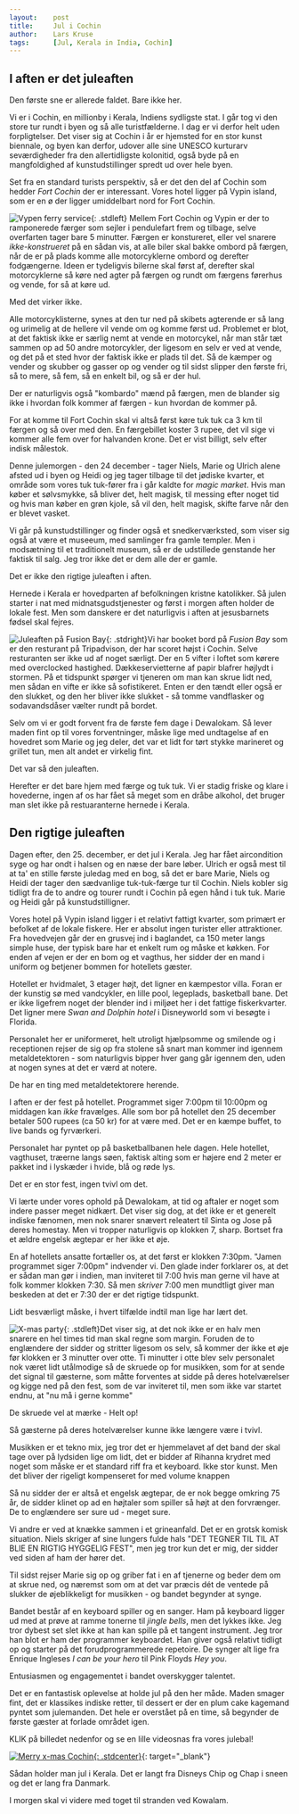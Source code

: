 ```yaml
---
layout:    post
title:     Jul i Cochin
author:    Lars Kruse
tags:      [Jul, Kerala in India, Cochin]
---
```


## I aften er det juleaften

Den første sne er allerede faldet. Bare ikke her. 

Vi er i Cochin, en millionby i Kerala, Indiens sydligste stat. I går tog vi den store tur rundt i byen og så alle turistfælderne. I dag er vi derfor helt uden forpligtelser. Det viser sig at Cochin i år er hjemsted for en stor kunst biennale, og byen kan derfor, udover alle sine UNESCO kurturarv seværdigheder fra den allertidligste kolonitid, også byde på en mangfoldighed af kunstudstillinger spredt ud over hele byen.

Set fra en standard turists perspektiv, så er det den del af Cochin som hedder _Fort Cochin_ der er interessant. Vores hotel ligger på Vypin island, som er en ø der ligger umiddelbart nord for Fort Cochin. 

![Vypen ferry service](/images/blog/DSC_0858.JPG){: .stdleft} Mellem Fort Cochin og Vypin er der to ramponerede færger som sejler i pendulefart frem og tilbage, selve overfarten tager bare 5 minutter. Færgen er konstureret, eller vel snarere _ikke-konstrueret_ på en sådan vis, at alle biler skal bakke ombord på færgen, når de er på plads komme alle motorcyklerne ombord og derefter fodgængerne. Ideen er tydeligvis bilerne skal først af, derefter skal motorcyklerne så køre ned agter på færgen og rundt om færgens førerhus og vende, for så at køre ud.

Med det virker ikke.

Alle motorcyklisterne, synes at den tur ned på skibets agterende er så lang og urimelig at de hellere vil vende om og komme først ud. Problemet er blot, at det faktisk ikke er særlig nemt at vende en motorcykel, når man står tæt sammen op ad 50 andre motorcykler, der ligesom en selv er ved at vende, og det på et sted hvor der faktisk ikke er plads til det. Så de kæmper og vender og skubber og gasser op og vender og til sidst slipper den første fri, så to mere, så fem, så en enkelt bil, og så er der hul.

Der er naturligvis også "kombardo" mænd på færgen, men de blander sig ikke i hvordan folk kommer af færgen - kun hvordan de kommer på.

For at komme til Fort Cochin skal vi altså først køre tuk tuk ca 3 km til færgen og så over med den. En færgebillet koster 3 rupee, det vil sige vi kommer alle fem over for halvanden krone. Det er vist billigt, selv efter indisk målestok.

Denne julemorgen - den 24 december - tager Niels, Marie og Ulrich alene afsted ud i byen og Heidi og jeg tager tilbage til det jødiske kvarter, et område som vores tuk tuk-fører fra i går kaldte for _magic market_. Hvis man køber et sølvsmykke, så bliver det, helt magisk, til messing efter noget tid og hvis man køber en grøn kjole, så vil den, helt magisk, skifte farve når den er blevet vasket.

Vi går på kunstudstillinger og finder også et snedkerværksted, som viser sig også at være et museeum, med samlinger fra gamle templer. Men i modsætning til et traditionelt museum, så er de udstillede genstande her faktisk til salg. Jeg tror ikke det er dem alle der er gamle. 

Det er ikke den rigtige juleaften i aften. 

Hernede i Kerala er hovedparten af befolkningen kristne katolikker. Så julen starter i nat med midnatsgudstjenester og først i morgen aften holder de lokale fest. Men som danskere er det naturligvis i aften at jesusbarnets fødsel skal fejres. 

![Juleaften på Fusion Bay](/images/blog/DSCN1530.JPG){: .stdright}Vi har booket bord på _Fusion Bay_ som er den resturant på Tripadvison, der har scoret højst i Cochin. Selve resturanten ser ikke ud af noget særligt. Der en 5 vifter i loftet som kørere med overclocked hastighed. Dækkeservietterne af papir blafrer højlydt i stormen. På et tidspunkt spørger vi tjeneren om man kan skrue lidt ned, men sådan en vifte er ikke så sofistikeret. Enten er den tændt eller også er den slukket, og den her bliver ikke slukket - så tomme vandflasker og sodavandsdåser vælter rundt på bordet.

Selv om vi er godt forvent fra de første fem dage i Dewalokam. Så lever maden fint op til vores forventninger, måske lige med undtagelse af en hovedret som  Marie og jeg deler, det var et lidt for tørt stykke marineret og grillet tun, men alt andet er virkelig fint.

Det var så den juleaften. 

Herefter er det bare hjem med færge og tuk tuk. Vi er stadig friske og klare i hovederne, ingen af os har fået så meget som en dråbe alkohol, det bruger man slet ikke på restuaranterne hernede i Kerala.

## Den rigtige juleaften
Dagen efter, den 25. december, er det jul i Kerala. Jeg har fået aircondition syge og har ondt i halsen og en næse der bare løber. Ulrich er også mest til at ta' en stille første juledag med en bog, så det er bare Marie, Niels og Heidi der tager den sædvanlige tuk-tuk-færge tur til Cochin. Niels kobler sig tidligt fra de to andre og tourer rundt i Cochin på egen hånd i tuk tuk. Marie og Heidi går på kunstudstilligner.

Vores hotel på Vypin island ligger i et relativt fattigt kvarter, som primært er befolket af de lokale fiskere. Her er absolut ingen turister eller attraktioner. Fra hovedvejen går der en grusvej ind i baglandet, ca 150 meter langs simple huse, der typisk bare har et enkelt rum og måske et køkken. For enden af vejen er der en bom og et vagthus, her sidder der en mand i uniform og betjener bommen for hotellets gæster.

Hotellet er hvidmalet, 3 etager højt, det ligner en kæmpestor villa. Foran er der kunstig sø med vandcykler, en lille pool, legeplads, basketball bane. Det er ikke ligefrem noget der blender ind i miljøet her i det fattige fiskerkvarter. Det ligner mere _Swan and Dolphin hotel_ i Disneyworld som vi besøgte i Florida.

Personalet her er uniformeret, helt utroligt hjælpsomme og smilende og i receptionen rejser de sig op fra stolene så snart man kommer ind igennem metaldetektoren - som naturligvis bipper hver gang går igennem den, uden at nogen synes at det er værd at notere.

De har en ting med metaldetektorere herende.

I aften er der fest på hotellet. Programmet siger 7:00pm til 10:00pm og middagen kan _ikke_ fravælges. Alle som bor på hotellet den 25 december betaler 500 rupees (ca 50 kr) for at være med. Det er en kæmpe buffet, to live bands og fyrværkeri.

Personalet har pyntet op på basketballbanen hele dagen. Hele hotellet, vagthuset, træerne langs søen, faktisk alting som er højere end 2 meter er pakket ind i lyskæder i hvide, blå og røde lys.

Det er en stor fest, ingen tvivl om det.

Vi lærte under vores ophold på Dewalokam, at tid og aftaler er noget som indere passer meget nidkært. Det viser sig dog, at det ikke er et generelt indiske fænomen, men nok snarer snævert releatert til Sinta og Jose på deres homestay. Men vi tropper naturligvis op klokken 7, sharp. Bortset fra et ældre engelsk ægtepar er her ikke et øje.

En af hotellets ansatte fortæller os, at det først er klokken 7:30pm. "Jamen programmet siger 7:00pm" indvender vi. Den glade inder forklarer os, at det er sådan man gør i indien, man inviteret til 7:00 hvis man gerne vil have at folk kommer klokken 7:30. Så men _skriver_ 7:00 men mundtligt giver man beskeden at det er 7:30 der er det rigtige tidspunkt.

Lidt besværligt måske, i hvert tilfælde indtil man lige har lært det.

![X-mas party](/images/blog/DSCN1540.JPG){: .stdleft}Det viser sig, at det nok ikke er en halv men snarere en hel times tid man skal regne som margin. Foruden de to englændere der sidder og stritter ligesom os selv, så kommer der ikke et øje før klokken er 3 minutter over otte. Ti minutter i otte blev selv personalet nok været lidt utålmodige så de skruede op for musikken, som for at sende det signal til gæsterne, som måtte forventes at sidde på deres hotelværelser og kigge ned på den fest, som de var inviteret til, men som ikke var startet endnu, at "nu må i gerne komme"

De skruede vel at mærke - Helt op!

Så gæsterne på deres hotelværelser kunne ikke længere være i tvivl.

Musikken er et tekno mix, jeg tror det er hjemmelavet af det band der skal tage over på lydsiden lige om lidt, det er bidder af Rihanna krydret med noget som måske er et standard riff fra et keyboard. Ikke stor kunst. Men det bliver der rigeligt kompenseret for med volume knappen

Så nu sidder der er altså et engelsk ægtepar, de er nok begge omkring 75 år, de sidder klinet op ad en højtaler som spiller så højt at den forvrænger. De to englændere ser sure ud - meget sure. 

Vi andre er ved at knække sammen i et grineanfald. Det er en grotsk komisk situation. Niels skriger af sine lungers fulde hals "DET TEGNER TIL TIL AT BLIE EN RIGTIG HYGGELIG FEST", men jeg tror kun det er mig, der sidder ved siden af ham der hører det.

Til sidst rejser Marie sig op og griber fat i en af tjenerne og beder dem om at skrue ned, og næremst som om at det var præcis dét de ventede på slukker de øjeblikkeligt for musikken  - og bandet begynder at synge. 

Bandet består af en keyboard spiller og en sanger. Ham på keyboard ligger ud med at  prøve at ramme tonerne til _jingle bells_, men det lykkes ikke. Jeg tror dybest set slet ikke at han kan spille på et tangent instrument. Jeg tror han blot er ham der programmer keyboardet. Han giver også relativt tidligt op og starter på det forudprogrammerede repetoire. De synger alt lige fra Enrique Ingleses _I can be your hero_ til Pink Floyds _Hey you_.

Entusiasmen og engagementet i bandet overskygger talentet.

Det er en fantastisk oplevelse at holde jul på den her måde. Maden smager fint, det er klassikes indiske retter, til dessert er der en plum cake kagemand pyntet som julemanden. Det hele er overstået på en time, så begynder de første gæster at forlade området igen.

KLIK på billedet nedenfor og se en lille videosnas fra vores julebal!

[![Merry x-mas Cochin](/images/blog/merry_xmas_cochin.png){: .stdcenter}](http://youtu.be/gi860HaiSl0){: target="_blank"}

Sådan holder man jul i Kerala. Det er langt fra Disneys Chip og Chap i sneen og det er lang fra Danmark.

I morgen skal vi videre med toget til stranden ved Kowalam.







